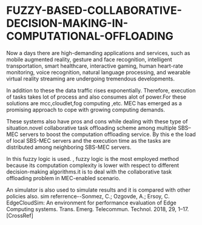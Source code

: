 # FUZZY-BASED-COLLABORATIVE-DECISION-MAKING-IN-COMPUTATIONAL-OFFLOADING
Now a days there are high-demanding applications and services, such as mobile augmented reality, gesture and face recognition, intelligent transportation, smart healthcare, interactive gaming, human heart-rate monitoring, voice recognition, natural language processing, and wearable virtual reality streaming are undergoing tremendous developments.

In addition to these the data traffic rises  exponentially. Therefore,  execution of tasks takes lot of process and also consumes alot of power.For these solutions are mcc,cloudlet,fog computing ,etc. MEC has emerged as a promising approach to cope with growing computing demands.

These systems also have pros and cons while dealing with these type of situation.novel collaborative task offloading scheme among multiple SBS–MEC servers to boost the computation offloading service. By this e the load of local SBS-MEC servers and the execution time as the tasks are distributed among neighboring SBS-MEC servers.


In this fuzzy logic is used. , fuzzy logic is the most employed method because its computation complexity is lower with respect to different decision-making algorithms.it is to deal with the collaborative task offloading problem in MEC-enabled scenario.

An simulator is also  used to simulate results and it is compared with other policies also.
sim referrence--Sonmez, C.; Ozgovde, A.; Ersoy, C. EdgeCloudSim: An environment for performance evaluation of Edge Computing systems. Trans. Emerg. Telecommun. Technol. 2018, 29, 1–17. [CrossRef] 



